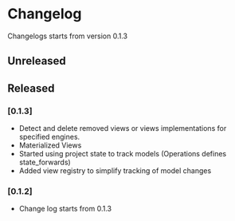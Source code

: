 # Changelog
Changelogs starts from version 0.1.3

## Unreleased

## Released

### [0.1.3]
- Detect and delete removed views or views implementations for specified engines.
- Materialized Views
- Started using project state to track models (Operations defines state_forwards)
- Added view registry to simplify tracking of model changes

### [0.1.2]
- Change log starts from 0.1.3
